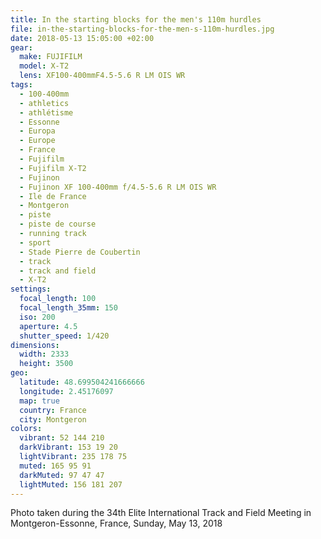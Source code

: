 ```yaml
---
title: In the starting blocks for the men's 110m hurdles
file: in-the-starting-blocks-for-the-men-s-110m-hurdles.jpg
date: 2018-05-13 15:05:00 +02:00
gear:
  make: FUJIFILM
  model: X-T2
  lens: XF100-400mmF4.5-5.6 R LM OIS WR
tags:
  - 100-400mm
  - athletics
  - athlétisme
  - Essonne
  - Europa
  - Europe
  - France
  - Fujifilm
  - Fujifilm X-T2
  - Fujinon
  - Fujinon XF 100-400mm f/4.5-5.6 R LM OIS WR
  - Ile de France
  - Montgeron
  - piste
  - piste de course
  - running track
  - sport
  - Stade Pierre de Coubertin
  - track
  - track and field
  - X-T2
settings:
  focal_length: 100
  focal_length_35mm: 150
  iso: 200
  aperture: 4.5
  shutter_speed: 1/420
dimensions:
  width: 2333
  height: 3500
geo:
  latitude: 48.699504241666666
  longitude: 2.45176097
  map: true
  country: France
  city: Montgeron
colors:
  vibrant: 52 144 210
  darkVibrant: 153 19 20
  lightVibrant: 235 178 75
  muted: 165 95 91
  darkMuted: 97 47 47
  lightMuted: 156 181 207
---
```


Photo taken during the 34th Elite International Track and Field Meeting in Montgeron-Essonne, France, Sunday, May 13, 2018
